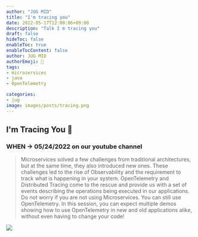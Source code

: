```yaml
---
author: "JUG MID"
title: "I'm tracing you"
date: 2022-05-17T12:00:06+09:00
description: "Talk I m tracing you"
draft: false
hideToc: false
enableToc: true
enableTocContent: false
author: JUG MID
authorEmoji: 👻
tags:
- microservices
- java
- OpenTelemetry

categories:
- jug
image: images/posts/tracing.png
---
```


## I'm Tracing You 🤖

### WHEN -> 05/24/2022  on our youtube channel

> Microservices solved a few challenges from traditional architectures, but at the same time, they also introduced new ones. These challenges led to the rise of Observability and the requirement to track what is happening in your system. OpenTelemetry and Distributed Tracing come to the rescue and provide us with a set of events describing the operations being executed in our applications. Do not worry if you are not using Microservices. You can still use OpenTelemetry. In this session, you can expect multiple demos showing how to use OpenTelemetry in new and old applications alike, without even having to change your code!



<img src="/images/posts/tracing.png" >
